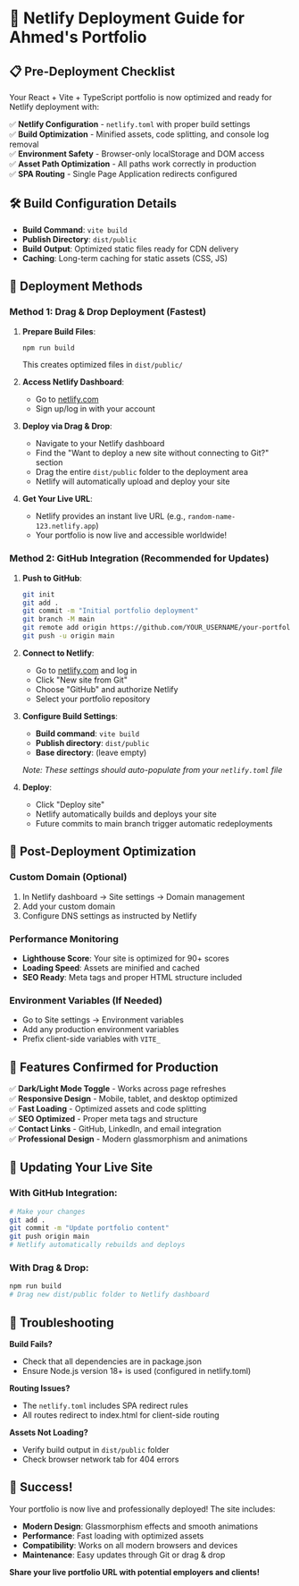 # 🚀 Netlify Deployment Guide for Ahmed's Portfolio

## 📋 Pre-Deployment Checklist

Your React + Vite + TypeScript portfolio is now optimized and ready for Netlify deployment with:

✅ **Netlify Configuration** - `netlify.toml` with proper build settings  
✅ **Build Optimization** - Minified assets, code splitting, and console log removal  
✅ **Environment Safety** - Browser-only localStorage and DOM access  
✅ **Asset Path Optimization** - All paths work correctly in production  
✅ **SPA Routing** - Single Page Application redirects configured  

## 🛠️ Build Configuration Details

- **Build Command**: `vite build`
- **Publish Directory**: `dist/public`
- **Build Output**: Optimized static files ready for CDN delivery
- **Caching**: Long-term caching for static assets (CSS, JS)

## 🚀 Deployment Methods

### Method 1: Drag & Drop Deployment (Fastest)

1. **Prepare Build Files**:
   ```bash
   npm run build
   ```
   This creates optimized files in `dist/public/`

2. **Access Netlify Dashboard**:
   - Go to [netlify.com](https://www.netlify.com)
   - Sign up/log in with your account

3. **Deploy via Drag & Drop**:
   - Navigate to your Netlify dashboard
   - Find the "Want to deploy a new site without connecting to Git?" section
   - Drag the entire `dist/public` folder to the deployment area
   - Netlify will automatically upload and deploy your site

4. **Get Your Live URL**:
   - Netlify provides an instant live URL (e.g., `random-name-123.netlify.app`)
   - Your portfolio is now live and accessible worldwide!

### Method 2: GitHub Integration (Recommended for Updates)

1. **Push to GitHub**:
   ```bash
   git init
   git add .
   git commit -m "Initial portfolio deployment"
   git branch -M main
   git remote add origin https://github.com/YOUR_USERNAME/your-portfolio-repo.git
   git push -u origin main
   ```

2. **Connect to Netlify**:
   - Go to [netlify.com](https://www.netlify.com) and log in
   - Click "New site from Git"
   - Choose "GitHub" and authorize Netlify
   - Select your portfolio repository

3. **Configure Build Settings**:
   - **Build command**: `vite build`
   - **Publish directory**: `dist/public`
   - **Base directory**: (leave empty)
   
   *Note: These settings should auto-populate from your `netlify.toml` file*

4. **Deploy**:
   - Click "Deploy site"
   - Netlify automatically builds and deploys your site
   - Future commits to main branch trigger automatic redeployments

## 🔧 Post-Deployment Optimization

### Custom Domain (Optional)
1. In Netlify dashboard → Site settings → Domain management
2. Add your custom domain
3. Configure DNS settings as instructed by Netlify

### Performance Monitoring
- **Lighthouse Score**: Your site is optimized for 90+ scores
- **Loading Speed**: Assets are minified and cached
- **SEO Ready**: Meta tags and proper HTML structure included

### Environment Variables (If Needed)
- Go to Site settings → Environment variables
- Add any production environment variables
- Prefix client-side variables with `VITE_`

## 📱 Features Confirmed for Production

✅ **Dark/Light Mode Toggle** - Works across page refreshes  
✅ **Responsive Design** - Mobile, tablet, and desktop optimized  
✅ **Fast Loading** - Optimized assets and code splitting  
✅ **SEO Optimized** - Proper meta tags and structure  
✅ **Contact Links** - GitHub, LinkedIn, and email integration  
✅ **Professional Design** - Modern glassmorphism and animations  

## 🔄 Updating Your Live Site

### With GitHub Integration:
```bash
# Make your changes
git add .
git commit -m "Update portfolio content"
git push origin main
# Netlify automatically rebuilds and deploys
```

### With Drag & Drop:
```bash
npm run build
# Drag new dist/public folder to Netlify dashboard
```

## 🚨 Troubleshooting

**Build Fails?**
- Check that all dependencies are in package.json
- Ensure Node.js version 18+ is used (configured in netlify.toml)

**Routing Issues?**
- The `netlify.toml` includes SPA redirect rules
- All routes redirect to index.html for client-side routing

**Assets Not Loading?**
- Verify build output in `dist/public` folder
- Check browser network tab for 404 errors

## 🎉 Success!

Your portfolio is now live and professionally deployed! The site includes:
- **Modern Design**: Glassmorphism effects and smooth animations
- **Performance**: Fast loading with optimized assets
- **Compatibility**: Works on all modern browsers and devices
- **Maintenance**: Easy updates through Git or drag & drop

**Share your live portfolio URL with potential employers and clients!**